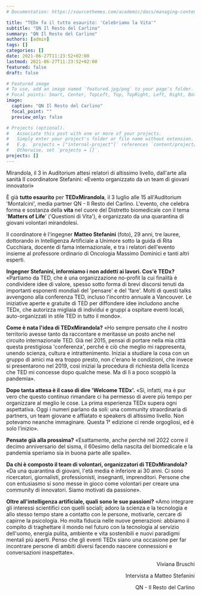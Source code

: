 ```yaml
---
# Documentation: https://sourcethemes.com/academic/docs/managing-content/

title: "TEDx fa il tutto esaurito: 'Celebriamo la Vita'"
subtitle: "QN Il Resto del Carlino"
summary: "QN Il Resto del Carlino"
authors: [admin]
tags: []
categories: []
date: 2021-06-27T11:23:52+02:00
lastmod: 2021-06-27T11:23:52+02:00
featured: false
draft: false

# Featured image
# To use, add an image named `featured.jpg/png` to your page's folder.
# Focal points: Smart, Center, TopLeft, Top, TopRight, Left, Right, BottomLeft, Bottom, BottomRight.
image:
  caption: "QN Il Resto del Carlino"
  focal_point: ""
  preview_only: false

# Projects (optional).
#   Associate this post with one or more of your projects.
#   Simply enter your project's folder or file name without extension.
#   E.g. `projects = ["internal-project"]` references `content/project/deep-learning/index.md`.
#   Otherwise, set `projects = []`.
projects: []
---
```


Mirandola, il 3 in Auditorium attesi relatori di altissimo livello, dall'arte alla sanità II coordinatore Stefanini: «Evento organizzato da un team di giovani innovatori» 

È già **tutto esaurito** per **TEDxMirandola**, il 3 luglio alle 15 aIl'Auditorium 'Montalcini', media partner QN - II Resto del Carlino. L'evento, che celebra forma e sostanza della **vita** nel cuore del Distretto biomedicale con il tema '**Matters of Life**' ('Questioni di Vita'), è organizzato da una quarantina di giovani volontari mirandolesi. 

Il coordinatore è l'ingegner **Matteo Stefanini** (foto), 29 anni, tre lauree, dottorando in Intelligenza Artificiale a Unimore sotto la guida di Rita Cucchiara, docente di fama internazionale, e tra i relatori dell'evento insieme al professore ordinario di Oncologia Massimo Dominici e tanti altri esperti.

**Ingegner Stefanini, informiamo i non addetti ai lavori. Cos'è TEDx?** «Partiamo da TED, che è una organizzazione no-profit la cui finalità è condividere idee di valore, spesso sotto forma di brevi discorsi tenuti da importanti esponenti mondiali del 'pensare' e del 'fare'. Molti di questi talks avvengono alla conferenza TED, incluso l'incontro annuale a Vancouver. 
Le iniziative aperte e gratuite di TED per diffondere idee includono anche TEDx, che autorizza migliaia di individui e gruppi a ospitare eventi locali, auto-organizzati in stile TED in tutto il mondo». 

**Come è nata l'idea di TEDxMirandola?** «Ho sempre pensato che il nostro territorio avesse tanto da raccontare e meritasse un posto anche nel circuito internazionale TED. Già nel 2015, pensai di portare nella mia città questa prestigiosa 'conferenza', perché è ciò che meglio mi rappresenta, unendo scienza, cultura e intrattenimento. 
Iniziai a studiare la cosa con un gruppo di amici ma era troppo presto, non c'erano le condizioni, che invece si presentarono nel 2019, così iniziai la procedura di richiesta della licenza che TED mi concesse dopo qualche mese. Ma di lì a poco scoppiò la pandemia». 

**Dopo tanta attesa è il caso di dire 'Welcome TEDx'.** «Sì, infatti, ma è pur vero che questo continuo rimandare ci ha permesso di avere più tempo per organizzare al meglio le cose. La prima esperienza TEDx supera ogni aspettativa. Oggi i numeri parlano da soli: una community straordinaria di partners, un team giovane e affiatato e speakers di altissimo livello. Non potevamo neanche immaginare. Questa 1° edizione ci rende orgogliosi, ed è solo l'inizio». 

**Pensate già alla prossima?** «Esattamente, anche perché nel 2022 corre il decimo anniversario del sisma, il 60esimo della nascita del biomedicale e la pandemia speriamo sia in buona parte alle spalle». 

**Da chi è composto il team di volontari, organizzatori di TEDxMirandola?** «Da una quarantina di giovani, l'età media è inferiore ai 30 anni. Ci sono ricercatori, giornalisti, professionisti, insegnanti, imprenditori. Persone che con entusiasmo si sono messe in gioco come volontari per creare una community di innovatori. Siamo motivati da passione». 

**Oltre all'intelligenza artificiale, quali sono le sue passioni?** «Amo integrare gli interessi scientifici con quelli sociali; adoro la scienza e la tecnologia e allo stesso tempo stare a contatto con le persone, motivarle, cercare di capirne la psicologia. Ho molta fiducia nelle nuove generazioni: abbiamo il compito di traghettare il mondo nel futuro con la tecnologia al servizio dell'uomo, energia pulita, ambiente e vita sostenibili e nuovi paradigmi mentali più aperti. 
Penso che gli eventi TEDx siano una occasione per far incontrare persone di ambiti diversi facendo nascere connessioni e conversazioni inaspettate». 

<div align=right>

Viviana Bruschi

Intervista a Matteo Stefanini

QN - Il Resto del Carlino
</div>